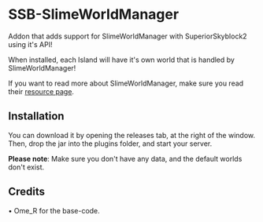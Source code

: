 # SSB-SlimeWorldManager
Addon that adds  support for SlimeWorldManager with SuperiorSkyblock2 using it's API!

When installed, each Island will have it's own world that is handled by SlimeWorldManager!

If you want to read more about SlimeWorldManager, make sure you read their [resource page](https://www.spigotmc.org/resources/69974/).

## Installation

You can download it by opening the releases tab, at the right of the window. Then, drop the jar into the plugins folder, and start your server.

**Please note**: Make sure you don't have any data, and the default worlds don't exist.

## Credits

• Ome_R for the base-code.
